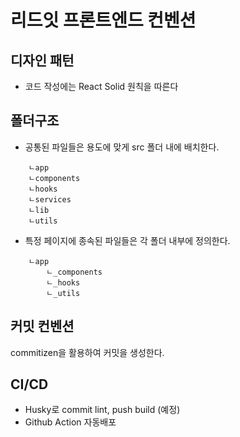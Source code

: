 # 리드잇 프론트엔드 컨벤션

## 디자인 패턴

- 코드 작성에는 React Solid 원칙을 따른다

## 폴더구조

- 공통된 파일들은 용도에 맞게 src 폴더 내에 배치한다.
```
    ㄴapp
    ㄴcomponents
    ㄴhooks
    ㄴservices
    ㄴlib
    ㄴutils
  ```

- 특정 페이지에 종속된 파일들은 각 폴더 내부에 정의한다.
```
    ㄴapp
        ㄴ_components
        ㄴ_hooks
        ㄴ_utils
```

## 커밋 컨벤션

commitizen을 활용하여 커밋을 생성한다.


## CI/CD

- Husky로 commit lint, push build (예정)
- Github Action 자동배포
